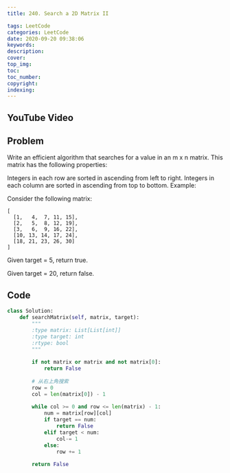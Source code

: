 ```yaml
---
title: 240. Search a 2D Matrix II

tags: LeetCode
categories: LeetCode
date: 2020-09-20 09:38:06
keywords:
description:
cover:
top_img:
toc:
toc_number:
copyright:
indexing:
---
```

## YouTube Video


## Problem
Write an efficient algorithm that searches for a value in an m x n matrix. This matrix has the following properties:

Integers in each row are sorted in ascending from left to right.
Integers in each column are sorted in ascending from top to bottom.
Example:

Consider the following matrix:
```
[
  [1,   4,  7, 11, 15],
  [2,   5,  8, 12, 19],
  [3,   6,  9, 16, 22],
  [10, 13, 14, 17, 24],
  [18, 21, 23, 26, 30]
]
```
Given target = 5, return true.

Given target = 20, return false.

## Code
```python
class Solution:
    def searchMatrix(self, matrix, target):
        """
        :type matrix: List[List[int]]
        :type target: int
        :rtype: bool
        """
        
        if not matrix or matrix and not matrix[0]:
            return False
        
        # 从右上角搜索
        row = 0
        col = len(matrix[0]) - 1
        
        while col >= 0 and row <= len(matrix) - 1:
            num = matrix[row][col]
            if target == num:
                return False
            elif target < num:
                col-= 1
            else:
                row += 1
        
        return False
```